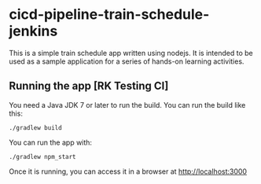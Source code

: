 # cicd-pipeline-train-schedule-jenkins

This is a simple train schedule app written using nodejs. It is intended to be used as a sample application for a series of hands-on learning activities.

## Running the app [RK Testing CI]

You need a Java JDK 7 or later to run the build. You can run the build like this:

    ./gradlew build

You can run the app with:

    ./gradlew npm_start

Once it is running, you can access it in a browser at [http://localhost:3000](http://localhost:3000)
